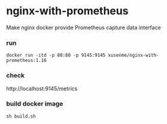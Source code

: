 # nginx-with-prometheus
Make nginx docker provide Prometheus capture data interface
### run
```
docker run -itd -p 80:80 -p 9145:9145 xusenme/nginx-with-prometheus:1.16
```
### check
http://localhost:9145/metrics

### build docker image
```
sh build.sh
```
